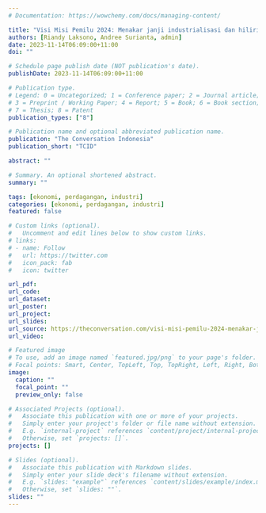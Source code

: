 ```yaml
---
# Documentation: https://wowchemy.com/docs/managing-content/

title: "Visi Misi Pemilu 2024: Menakar janji industrialisasi dan hilirisasi Paslon Capres-Cawapres"
authors: [Riandy Laksono, Andree Surianta, admin]
date: 2023-11-14T06:09:00+11:00
doi: ""

# Schedule page publish date (NOT publication's date).
publishDate: 2023-11-14T06:09:00+11:00

# Publication type.
# Legend: 0 = Uncategorized; 1 = Conference paper; 2 = Journal article;
# 3 = Preprint / Working Paper; 4 = Report; 5 = Book; 6 = Book section;
# 7 = Thesis; 8 = Patent
publication_types: ["8"]

# Publication name and optional abbreviated publication name.
publication: "The Conversation Indonesia"
publication_short: "TCID"

abstract: ""

# Summary. An optional shortened abstract.
summary: ""

tags: [ekonomi, perdagangan, industri]
categories: [ekonomi, perdagangan, industri]
featured: false

# Custom links (optional).
#   Uncomment and edit lines below to show custom links.
# links:
# - name: Follow
#   url: https://twitter.com
#   icon_pack: fab
#   icon: twitter

url_pdf:
url_code:
url_dataset:
url_poster:
url_project:
url_slides:
url_source: https://theconversation.com/visi-misi-pemilu-2024-menakar-janji-industrialisasi-dan-hilirisasi-paslon-capres-cawapres-217529
url_video:

# Featured image
# To use, add an image named `featured.jpg/png` to your page's folder. 
# Focal points: Smart, Center, TopLeft, Top, TopRight, Left, Right, BottomLeft, Bottom, BottomRight.
image:
  caption: ""
  focal_point: ""
  preview_only: false

# Associated Projects (optional).
#   Associate this publication with one or more of your projects.
#   Simply enter your project's folder or file name without extension.
#   E.g. `internal-project` references `content/project/internal-project/index.md`.
#   Otherwise, set `projects: []`.
projects: []

# Slides (optional).
#   Associate this publication with Markdown slides.
#   Simply enter your slide deck's filename without extension.
#   E.g. `slides: "example"` references `content/slides/example/index.md`.
#   Otherwise, set `slides: ""`.
slides: ""
---
```

